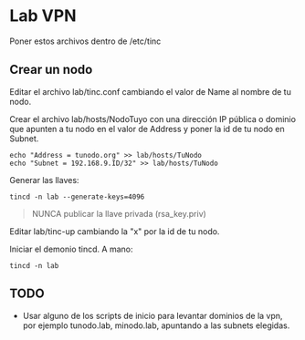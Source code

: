 # Lab VPN
Poner estos archivos dentro de /etc/tinc

## Crear un nodo

Editar el archivo lab/tinc.conf cambiando el valor de Name al nombre de tu
nodo.

Crear el archivo lab/hosts/NodoTuyo con una dirección IP pública o dominio que
apunten a tu nodo en el valor de Address y poner la id de tu nodo en Subnet.

    echo "Address = tunodo.org" >> lab/hosts/TuNodo
    echo "Subnet = 192.168.9.ID/32" >> lab/hosts/TuNodo

Generar las llaves:

    tincd -n lab --generate-keys=4096

> NUNCA publicar la llave privada (rsa\_key.priv)

Editar lab/tinc-up cambiando la "x" por la id de tu nodo.

Iniciar el demonio tincd. A mano:

    tincd -n lab


## TODO
* Usar alguno de los scripts de inicio para levantar dominios de la vpn, por
  ejemplo tunodo.lab, minodo.lab, apuntando a las subnets elegidas.

